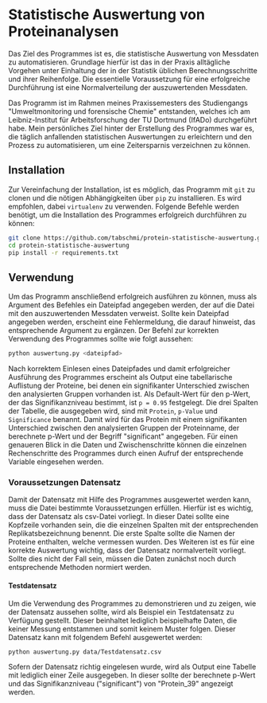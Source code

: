 # Statistische Auswertung von Proteinanalysen

Das Ziel des Programmes ist es, die statistische Auswertung von Messdaten zu automatisieren. Grundlage hierfür ist das in der Praxis alltägliche Vorgehen
unter Einhaltung der in der Statistik üblichen Berechnungsschritte und ihrer Reihenfolge. Die essentielle Voraussetzung für eine erfolgreiche Durchführung
ist eine Normalverteilung der auszuwertenden Messdaten.

Das Programm ist im Rahmen meines Praxissemesters des Studiengangs "Umweltmonitoring und forensische Chemie" entstanden, welches ich am Leibniz-Institut für
Arbeitsforschung der TU Dortmund (IfADo) durchgeführt habe. Mein persönliches Ziel hinter der Erstellung des Programmes war es, die täglich anfallenden
statistischen Auswertungen zu erleichtern und den Prozess zu automatisieren, um eine Zeitersparnis verzeichnen zu können. 
 
## Installation

Zur Vereinfachung der Installation, ist es möglich, das Programm mit `git` zu clonen und die nötigen Abhängigkeiten über `pip` zu installieren. Es wird empfohlen,
dabei `virtualenv` zu verwenden. Folgende Befehle werden benötigt, um die Installation des Programmes erfolgreich durchführen zu können:

```sh
git clone https://github.com/tabschmi/protein-statistische-auswertung.git
cd protein-statistische-auswertung
pip install -r requirements.txt
```
 
## Verwendung

Um das Programm anschließend erfolgreich ausführen zu können, muss als Argument des Befehles ein Dateipfad angegeben werden, der auf die Datei mit den
auszuwertenden Messdaten verweist. Sollte kein Dateipfad angegeben werden, erscheint eine Fehlermeldung, die darauf hinweist, das entsprechende Argument
zu ergänzen. Der Befehl zur korrekten Verwendung des Programmes sollte wie folgt aussehen:

```sh
python auswertung.py <dateipfad>
```

Nach korrektem Einlesen eines Dateipfades und damit erfolgreicher Ausführung des Programmes erscheint als Output eine tabellarische Auflistung der Proteine, bei
denen ein signifikanter Unterschied zwischen den analysierten Gruppen vorhanden ist. Als Default-Wert für den p-Wert, der das Signifikanzniveau bestimmt, ist
`p = 0.95` festgelegt. Die drei Spalten der Tabelle, die ausgegeben wird, sind mit `Protein`, `p-Value` und `Significance` benannt. Damit wird für das Protein
mit einem signifikanten Unterschied zwischen den analysierten Gruppen der Proteinname, der berechnete p-Wert und der Begriff "significant" angegeben. Für einen
genaueren Blick in die Daten und Zwischenschritte können die einzelnen Rechenschritte des Programmes durch einen Aufruf der entsprechende Variable eingesehen
werden. 
 
### Voraussetzungen Datensatz

Damit der Datensatz mit Hilfe des Programmes ausgewertet werden kann, muss die Datei bestimmte Voraussetzungen erfüllen. Hierfür ist es wichtig, dass der
Datensatz als csv-Datei vorliegt. In dieser Datei sollte eine Kopfzeile vorhanden sein, die die einzelnen Spalten mit der entsprechenden Replikatsbezeichnung
benennt. Die erste Spalte sollte die Namen der Proteine enthalten, welche vermessen wurden. Des Weiteren ist es für eine korrekte Auswertung wichtig, dass der
Datensatz normalverteilt vorliegt. Sollte dies nicht der Fall sein, müssen die Daten zunächst noch durch entsprechende Methoden normiert werden.
 
#### Testdatensatz

Um die Verwendung des Programmes zu demonstrieren und zu zeigen, wie der Datensatz aussehen sollte, wird als Beispiel ein Testdatensatz zu Verfügung gestellt.
Dieser beinhaltet lediglich beispielhafte Daten, die keiner Messung entstammen und somit keinem Muster folgen. Dieser Datensatz kann mit folgendem Befehl
ausgewertet werden:

```sh
python auswertung.py data/Testdatensatz.csv
```

Sofern der Datensatz richtig eingelesen wurde, wird als Output eine Tabelle mit lediglich einer Zeile ausgegeben. In dieser sollte der berechnete p-Wert und das
Signifikanzniveau ("significant") von "Protein_39" angezeigt werden.
